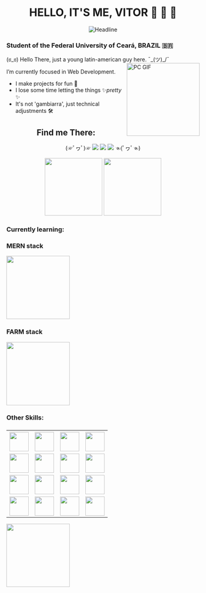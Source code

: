 <h1 align="center">HELLO, IT'S ME, VITOR 👋 👋 👋</h1>
<div align=center>
  <img src="https://readme-typing-svg.herokuapp.com?color=%236FDA44&size=32&center=true&vCenter=true&width=600&height=50&lines=Information+Systems+Student;Back-End+Developer;Problem+Solver;Freelancer;" alt="Headline"/>
</div>
<h3> Student of the Federal University of Ceará, BRAZIL 🇧🇷 </h3>

(ಠ_ಠ) Hello There, just a young latin-american guy here. ¯\_(ツ)_/¯
<img align="right" alt="PC GIF" src="https://github.com/TheDudeThatCode/TheDudeThatCode/blob/master/Assets/Developer.gif" width="190"/>

I’m currently focused in Web Development.
- I make projects for fun 👀
- I lose some time letting the things ✨*pretty* ✨
- It's not 'gambiarra', just technical adjustments 🛠

<div>
  <div align="center">
    <h2><strong>Find me There:</strong></h2>
    (☞ﾟヮﾟ)☞ 
    <a href="https://www.instagram.com/u.vito.duarte/" target="_blank"><img src="https://img.shields.io/badge/-Instagram-%23E4405F?style=for-the-badge&logo=instagram&logoColor=white" target="_blank"></a>
    <a href = "mailto:v02hx10@gmail.com"><img src="https://img.shields.io/badge/-Gmail-%23333?style=for-the-badge&logo=gmail&logoColor=white" target="_blank"></a>
    <a href="https://www.linkedin.com/in/vitor-hugo-1601bb21a" target="_blank"><img src="https://img.shields.io/badge/-LinkedIn-%230077B5?style=for-the-badge&logo=linkedin&logoColor=white" target="_blank"></a>
    ☜(ﾟヮﾟ☜)
  </div>
  <div align="center">
    <br>
      <img height="150em" src="https://github-readme-streak-stats.herokuapp.com/?user=Vitor-labs&layout=compact&langs_count=7&theme=tokyonight"/>
      <img height="150em" src="https://github-readme-stats.vercel.app/api?username=Vitor-labs&show_icons=true&theme=tokyonight&include_all_commits=true&count_private=true"/>
  </div>
</div>
<h3><strong>Currently learning:</strong><h3>
<h3>MERN stack</h3>
<div align="top-left">
  <img height="165em" src="https://user-images.githubusercontent.com/75076312/164616814-c4fa6b0a-d74b-46bc-a706-7baf07d72e53.png" />
</div>
<h3>FARM stack</h3>
<div align="down-left">
  <img height="165em" src="https://miro.medium.com/max/300/1*aGnLvSUPsxgvvai8lxbpBA.jpeg" />
</div>
  <table align="top">
    <h3><strong>Other Skills:</strong><h3>
    <tr>
      <th><img align="center" width="50" height="50" src="https://cdn.jsdelivr.net/gh/devicons/devicon/icons/amazonwebservices/amazonwebservices-original.svg"/></th>
      <th><img align="center" width="50" height="50" src="https://cdn.jsdelivr.net/gh/devicons/devicon/icons/docker/docker-original.svg" /></th>
      <th><img align="center" width="50" height="50" src="https://cdn.jsdelivr.net/gh/devicons/devicon/icons/git/git-original.svg" /></th>
      <th><img align="center" width="50" height="50" src="https://cdn.jsdelivr.net/gh/devicons/devicon/icons/bash/bash-original.svg" /></th
    </tr>
    <tr>
      <td><img align="center" width="50" height="50" src="https://cdn.jsdelivr.net/gh/devicons/devicon/icons/django/django-plain.svg" /></td>
      <td><img align="center" width="50" height="50" src="https://cdn.jsdelivr.net/gh/devicons/devicon/icons/flask/flask-original.svg" /></td>
      <td><img align="center" width="50" height="50" src="https://cdn.jsdelivr.net/gh/devicons/devicon/icons/python/python-original.svg" /></td>
      <td><img align="center" width="50" height="50" src="https://cdn.jsdelivr.net/gh/devicons/devicon/icons/sqlite/sqlite-original.svg" /></td>
    </tr>
    <tr>
      <td><img align="center" width="50" height="50" src="https://cdn.jsdelivr.net/gh/devicons/devicon/icons/mongodb/mongodb-original.svg" /></td>
      <td><img align="center" width="50" height="50" src="https://cdn.jsdelivr.net/gh/devicons/devicon/icons/postgresql/postgresql-plain.svg" /></td>
      <td><img align="center" width="50" height="50" src="https://cdn.jsdelivr.net/gh/devicons/devicon/icons/nodejs/nodejs-original.svg" /></td>
      <td><img align="center" width="50" height="50" src="https://cdn.jsdelivr.net/gh/devicons/devicon/icons/typescript/typescript-plain.svg" /></td>
    </tr>
    <tr>
      <td><img align="center" width="50" height="50" src="https://cdn.jsdelivr.net/gh/devicons/devicon/icons/react/react-original.svg" /></td>
      <td><img align="center" width="50" height="50" src="https://cdn.jsdelivr.net/gh/devicons/devicon/icons/express/express-original.svg" /></td>
      <td><img align="center" width="50" height="50" src="https://cdn.jsdelivr.net/gh/devicons/devicon/icons/elixir/elixir-original.svg" /></td>
      <td><img align="center" width="50" height="50" src="https://cdn.jsdelivr.net/gh/devicons/devicon/icons/phoenix/phoenix-original.svg" /></td>
    </tr>
  </table>
  <img height="165em" src="https://github-readme-stats.vercel.app/api/top-langs/?username=Vitor-labs&layout=compact&langs_count=6&theme=tokyonight"/>
</div>
     
